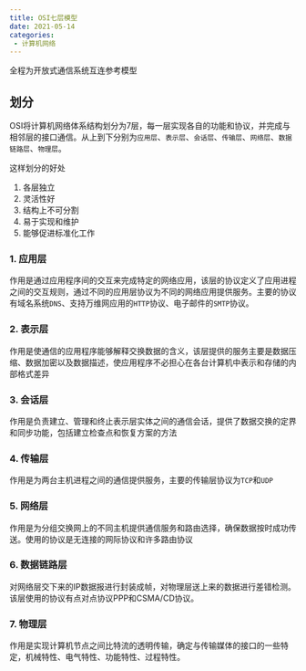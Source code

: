 ```yaml
---
title: OSI七层模型
date: 2021-05-14
categories: 
 - 计算机网络
---
```



全程为开放式通信系统互连参考模型
<!-- more -->

## 划分
OSI将计算机网络体系结构划分为7层，每一层实现各自的功能和协议，并完成与相邻层的接口通信。从上到下分别为`应用层`、`表示层`、`会话层`、`传输层`、`网络层`、`数据链路层`、`物理层`。

这样划分的好处
1. 各层独立
2. 灵活性好
3. 结构上不可分割
4. 易于实现和维护
5. 能够促进标准化工作

### 1. 应用层
作用是通过应用程序间的交互来完成特定的网络应用，该层的协议定义了应用进程之间的交互规则，通过不同的应用层协议为不同的网络应用提供服务。主要的协议有域名系统`DNS`、支持万维网应用的`HTTP`协议、电子邮件的`SMTP`协议。

### 2. 表示层
作用是使通信的应用程序能够解释交换数据的含义，该层提供的服务主要是数据压缩、数据加密以及数据描述，使应用程序不必担心在各台计算机中表示和存储的内部格式差异

### 3. 会话层
作用是负责建立、管理和终止表示层实体之间的通信会话，提供了数据交换的定界和同步功能，包括建立检查点和恢复方案的方法

### 4. 传输层
作用是为两台主机进程之间的通信提供服务，主要的传输层协议为`TCP`和`UDP`

### 5. 网络层
作用是为分组交换网上的不同主机提供通信服务和路由选择，确保数据按时成功传送。使用的协议是无连接的网际协议和许多路由协议

### 6. 数据链路层
对网络层交下来的IP数据报进行封装成帧，对物理层送上来的数据进行差错检测。该层使用的协议有点对点协议PPP和CSMA/CD协议。

### 7. 物理层
作用是实现计算机节点之间比特流的透明传输，确定与传输媒体的接口的一些特定，机械特性、电气特性、功能特性、过程特性。
